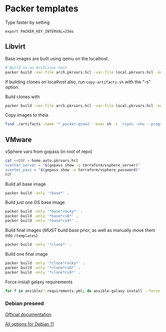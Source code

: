 # Packer templates

Type faster by setting
```
export PACKER_KEY_INTERVAL=25ms
```

## Libvirt

Base images are built using qemu on the localhost.

```sh
# Build on an Archlinux host
packer build -var-file arch.pkrvars.hcl -var-file local.pkrvars.hcl -only 'qemu.base*' .
```

If building clones on localhost also, run `copy-artifacts.sh` with the "-s" option.

Build clones with

```sh
packer build -var-file arch.pkrvars.hcl -var-file local.pkrvars.hcl -only 'qemu.*_packer' .
```

Copy images to theia

```sh
find ./artifacts -name '*_packer.qcow2' -exec sh -c 'rsync -vhu --progress {} root@theia:/mnt/ceph/libvirt/"$(basename {})"' \;
```

## VMware

vSphere vars from gopass (in root of repo)

```sh
cat <<EOF > home.auto.pkrvars.hcl
vcenter_server = "$(gopass show -o terraform/vsphere_server)"
vcenter_pass = "$(gopass show -o terraform/vsphere_password)"
EOF
```

Build all base image

```sh
packer build -only '*base*' .
```

Build just one OS base image

```sh
packer build -only '*base*rocky*' .
packer build -only '*base*cs8*' .
packer build -only '*base*cs9*' .
```

Build final images (*MUST* build base prior, as well as manually move them into `/templates`)

```sh
packer build -only '*clone*' .
```

Build one final image

```sh
packer build -only '*clone*rocky*' .
packer build -only '*clone*cs8*' .
packer build -only '*clone*cs9*' .
```

Force install galaxy requirements

```sh
for f in ansible/*.requirements.yml; do ansible-galaxy install --force -r "$f"; done
```

### Debian preseed

[Official documentation](https://wiki.debian.org/DebianInstaller/Preseed)

[All options for Debian 11](https://preseed.debian.net/debian-preseed/bullseye/amd64-main-full.txt)
